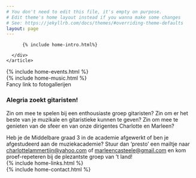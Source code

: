 ```yaml
---
# You don't need to edit this file, it's empty on purpose.
# Edit theme's home layout instead if you wanna make some changes
# See: https://jekyllrb.com/docs/themes/#overriding-theme-defaults
layout: page
---
```

<!-- Home -->
  <div class="wrapper style1">
    <article class="container" id="intro">
      <div>

          {% include home-intro.html%}

      </div>
    </article>
  </div>


  <!-- optredens -->
  <div class="wrapper style2">
    <article id="events">
      {% include home-events.html %}
    </article>
  </div>

  <!-- muziek -->
  <div class="wrapper style1">
    <article id="music">
      {% include home-music.html %}
    </article>
  </div>

  <!-- fotos -->
  <div class="wrapper style1">
    <article id="fotos">
      Fancy link to fotogallerijen
    </article>
  </div>

<!-- gitarist gezocht -->
  <div class="wrapper style1">
    <article class="container" id="wanted">
      <div>
        <h1>Alegria zoekt gitaristen!</h1>
        <p>
        Zin om mee te spelen bij een enthousiaste groep gitaristen? Zin om er het beste van je muzikale en gitaristieke kunnen te geven? Zin om mee te genieten van de sfeer en van onze dirigentes Charlotte en Marleen?
        </p>
        Heb je de Middelbare graad 3 in de academie afgewerkt of ben je afgestudeerd aan de muziekacademie? Stuur dan ‘presto’ een mailtje naar <a href="mailto:charlottelammertijn@yahoo.com">charlottelammertijn@yahoo.com</a>
        of <a href="mailto:marleencasteele@gmail.com">marleencasteele@gmail.com</a> en kom proef-repeteren bij de plezantste groep van ’t land!
      </div>
    </article>
  </div>

  <!-- links -->
  <div class="wrapper style2">
    <article id="links">
      {% include home-links.html %}
    </article>
  </div>

  <!-- contact -->
  <div class="wrapper style3">
    <article id="contact">
      {% include home-contact.html %}
    </article>
  </div>
